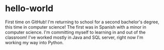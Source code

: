 # hello-world
First time on GitHub!
I'm returning to school for a second bachelor's degree, this time in computer science! 
The first was in Spanish with a minor in computer science. 
I'm committing myself to learning in and out of the classroom!
I've worked mostly in Java and SQL server, right now I'm working my way into Python.
